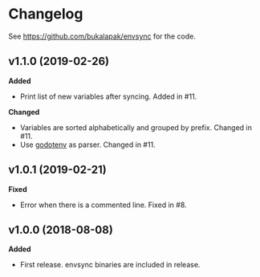 # Changelog

See <https://github.com/bukalapak/envsync> for the code.

## v1.1.0 (2019-02-26)

**Added**
- Print list of new variables after syncing. Added in #11.

**Changed**
- Variables are sorted alphabetically and grouped by prefix. Changed in #11.
- Use [godotenv](https://github.com/joho/godotenv) as parser. Changed in #11.

## v1.0.1 (2019-02-21)

**Fixed**
- Error when there is a commented line. Fixed in #8.

## v1.0.0 (2018-08-08)

**Added**
- First release. envsync binaries are included in release.